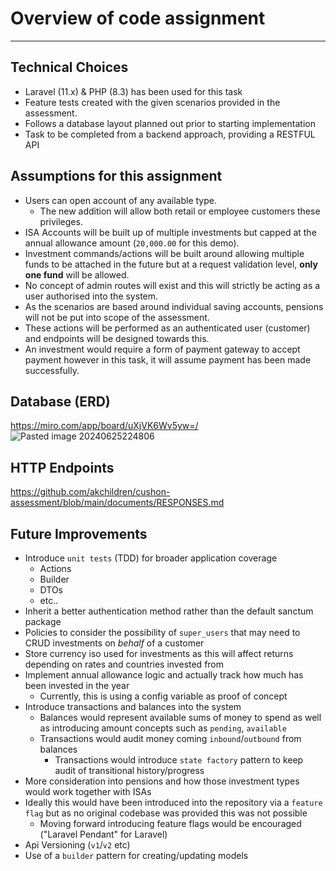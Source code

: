 # Overview of code assignment
---------------------------------------------------------

## Technical Choices

- Laravel (11.x) & PHP (8.3) has been used for this task
- Feature tests created with the given scenarios provided in the assessment.
- Follows a database layout planned out prior to starting implementation
- Task to be completed from a backend approach, providing a RESTFUL API

## Assumptions for this assignment
- Users can open account of any available type.
    - The new addition will allow both retail or employee customers these privileges.
- ISA Accounts will be built up of multiple investments but capped at the annual allowance amount (`20,000.00` for this
  demo).
- Investment commands/actions will be built around allowing multiple funds to be attached in the future but at a request validation level, **only
  one fund** will be allowed.
- No concept of admin routes will exist and this will strictly be acting as a user authorised into the system.
- As the scenarios are based around individual saving accounts, pensions will not be put into scope of the assessment.
- These actions will be performed as an authenticated user (customer) and endpoints will be designed towards this.
- An investment would require a form of payment gateway to accept payment however in this task, it will assume payment has been made successfully.

## Database (ERD)
https://miro.com/app/board/uXjVK6Wv5yw=/
![Pasted image 20240625224806](https://github.com/akchildren/cushon-assessment/assets/31509717/8ac82ad3-1477-48fb-8e49-c46b5d1b2d40)

## HTTP Endpoints
https://github.com/akchildren/cushon-assessment/blob/main/documents/RESPONSES.md

## Future Improvements
- Introduce `unit tests` (TDD) for broader application coverage
    - Actions
    - Builder
    - DTOs
    - etc..
- Inherit a better authentication method rather than the default sanctum package
- Policies to consider the possibility of `super_users` that may need to CRUD investments on *behalf* of a customer
- Store currency iso used for investments as this will affect returns depending on rates and countries invested from
- Implement annual allowance logic and actually track how much has been invested in the year
    - Currently, this is using a config variable as proof of concept
- Introduce transactions and balances into the system
    - Balances would represent available sums of money to spend as well as introducing amount concepts such
      as `pending`, `available`
    - Transactions would audit money coming `inbound`/`outbound` from balances
        - Transactions would introduce `state factory` pattern to keep audit of transitional history/progress
- More consideration into pensions and how those investment types would work together with ISAs
- Ideally this would have been introduced into the repository via a `feature flag` but as no original codebase was
  provided this was not possible
    - Moving forward introducing feature flags would be encouraged ("Laravel Pendant" for Laravel)
- Api Versioning (`v1`/`v2` etc)
- Use of a `builder` pattern for creating/updating models
